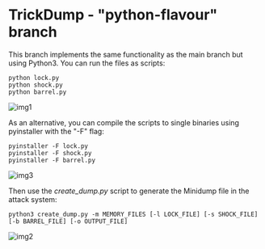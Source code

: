 # TrickDump - "python-flavour" branch

This branch implements the same functionality as the main branch but using Python3. You can run the files as scripts:

```
python lock.py
python shock.py
python barrel.py
```

![img1](https://raw.githubusercontent.com/ricardojoserf/ricardojoserf.github.io/master/images/trickdump/trickdump_py1.png)


As an alternative, you can compile the scripts to single binaries using pyinstaller with the "-F" flag:

 ```
pyinstaller -F lock.py
pyinstaller -F shock.py
pyinstaller -F barrel.py
```

![img3](https://raw.githubusercontent.com/ricardojoserf/ricardojoserf.github.io/master/images/trickdump/trickdump_py3.png)


Then use the *create_dump.py* script to generate the Minidump file in the attack system:

```
python3 create_dump.py -m MEMORY_FILES [-l LOCK_FILE] [-s SHOCK_FILE] [-b BARREL_FILE] [-o OUTPUT_FILE] 
```

![img2](https://raw.githubusercontent.com/ricardojoserf/ricardojoserf.github.io/master/images/trickdump/trickdump_py2.png)

